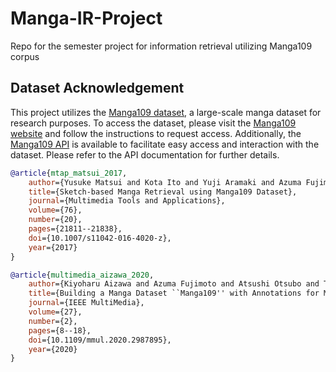 # Manga-IR-Project
 Repo for the semester project for information retrieval utilizing Manga109 corpus


## Dataset Acknowledgement
This project utilizes the [Manga109 dataset](http://www.manga109.org/en/), a large-scale manga dataset for research purposes. To access the dataset, please visit the [Manga109 website](http://www.manga109.org/en/) and follow the instructions to request access.
Additionally, the [Manga109 API](https://github.com/manga109/manga109api) is available to facilitate easy access and interaction with the dataset. Please refer to the API documentation for further details.

```bibtex
@article{mtap_matsui_2017,
    author={Yusuke Matsui and Kota Ito and Yuji Aramaki and Azuma Fujimoto and Toru Ogawa and Toshihiko Yamasaki and Kiyoharu Aizawa},
    title={Sketch-based Manga Retrieval using Manga109 Dataset},
    journal={Multimedia Tools and Applications},
    volume={76},
    number={20},
    pages={21811--21838},
    doi={10.1007/s11042-016-4020-z},
    year={2017}
}

@article{multimedia_aizawa_2020,
    author={Kiyoharu Aizawa and Azuma Fujimoto and Atsushi Otsubo and Toru Ogawa and Yusuke Matsui and Koki Tsubota and Hikaru Ikuta},
    title={Building a Manga Dataset ``Manga109'' with Annotations for Multimedia Applications},
    journal={IEEE MultiMedia},
    volume={27},
    number={2},
    pages={8--18},
    doi={10.1109/mmul.2020.2987895},
    year={2020}
}